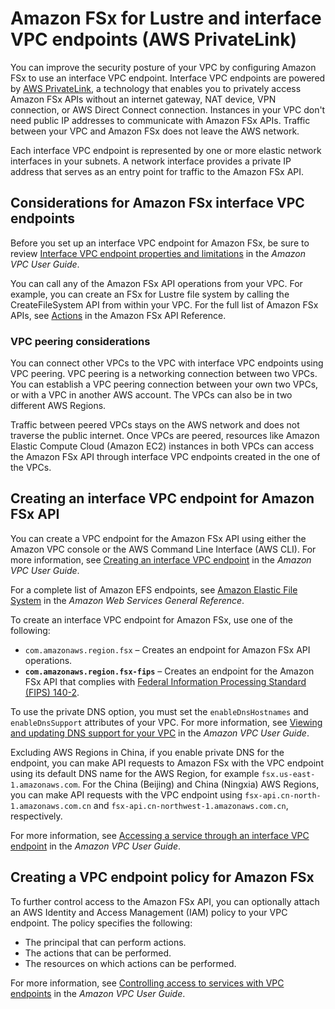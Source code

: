 # Amazon FSx for Lustre and interface VPC endpoints \(AWS PrivateLink\)<a name="fsx-vpc-endpoints"></a>

You can improve the security posture of your VPC by configuring Amazon FSx to use an interface VPC endpoint\. Interface VPC endpoints are powered by [AWS PrivateLink](http://aws.amazon.com/privatelink), a technology that enables you to privately access Amazon FSx APIs without an internet gateway, NAT device, VPN connection, or AWS Direct Connect connection\. Instances in your VPC don't need public IP addresses to communicate with Amazon FSx APIs\. Traffic between your VPC and Amazon FSx does not leave the AWS network\.

Each interface VPC endpoint is represented by one or more elastic network interfaces in your subnets\. A network interface provides a private IP address that serves as an entry point for traffic to the Amazon FSx API\.



## Considerations for Amazon FSx interface VPC endpoints<a name="privatelink-considerations"></a>

Before you set up an interface VPC endpoint for Amazon FSx, be sure to review [ Interface VPC endpoint properties and limitations](https://docs.aws.amazon.com/vpc/latest/privatelink/vpce-interface.html#vpce-interface-limitations) in the *Amazon VPC User Guide*\.

You can call any of the Amazon FSx API operations from your VPC\. For example, you can create an FSx for Lustre file system by calling the CreateFileSystem API from within your VPC\. For the full list of Amazon FSx APIs, see [Actions](https://docs.aws.amazon.com/fsx/latest/APIReference/API_Operations.html) in the Amazon FSx API Reference\.

### VPC peering considerations<a name="privatelink-vpc-peering"></a>

You can connect other VPCs to the VPC with interface VPC endpoints using VPC peering\. VPC peering is a networking connection between two VPCs\. You can establish a VPC peering connection between your own two VPCs, or with a VPC in another AWS account\. The VPCs can also be in two different AWS Regions\.

Traffic between peered VPCs stays on the AWS network and does not traverse the public internet\. Once VPCs are peered, resources like Amazon Elastic Compute Cloud \(Amazon EC2\) instances in both VPCs can access the Amazon FSx API through interface VPC endpoints created in the one of the VPCs\.

## Creating an interface VPC endpoint for Amazon FSx API<a name="create-vpce-fsx"></a>

You can create a VPC endpoint for the Amazon FSx API using either the Amazon VPC console or the AWS Command Line Interface \(AWS CLI\)\. For more information, see [ Creating an interface VPC endpoint](https://docs.aws.amazon.com/vpc/latest/userguide/vpce-interface.html#create-interface-endpoint) in the *Amazon VPC User Guide*\.

For a complete list of Amazon EFS endpoints, see [Amazon Elastic File System](https://docs.aws.amazon.com/general/latest/gr/rande.html#elasticfilesystem-region) in the *Amazon Web Services General Reference*\. 

To create an interface VPC endpoint for Amazon FSx, use one of the following:
+ `com.amazonaws.region.fsx` – Creates an endpoint for Amazon FSx API operations\.
+ **`com.amazonaws.region.fsx-fips`** – Creates an endpoint for the Amazon FSx API that complies with [Federal Information Processing Standard \(FIPS\) 140\-2](http://aws.amazon.com/compliance/fips/)\.

To use the private DNS option, you must set the `enableDnsHostnames` and `enableDnsSupport` attributes of your VPC\. For more information, see [ Viewing and updating DNS support for your VPC](https://docs.aws.amazon.com/vpc/latest/userguide/vpc-dns.html#vpc-dns-updating) in the *Amazon VPC User Guide*\.

Excluding AWS Regions in China, if you enable private DNS for the endpoint, you can make API requests to Amazon FSx with the VPC endpoint using its default DNS name for the AWS Region, for example `fsx.us-east-1.amazonaws.com`\. For the China \(Beijing\) and China \(Ningxia\) AWS Regions, you can make API requests with the VPC endpoint using `fsx-api.cn-north-1.amazonaws.com.cn` and `fsx-api.cn-northwest-1.amazonaws.com.cn`, respectively\.

For more information, see [ Accessing a service through an interface VPC endpoint](https://docs.aws.amazon.com/vpc/latest/userguide/vpce-interface.html#access-service-though-endpoint) in the *Amazon VPC User Guide*\.

## Creating a VPC endpoint policy for Amazon FSx<a name="create-vpce-policy-fsx"></a>

To further control access to the Amazon FSx API, you can optionally attach an AWS Identity and Access Management \(IAM\) policy to your VPC endpoint\. The policy specifies the following:
+ The principal that can perform actions\.
+ The actions that can be performed\.
+ The resources on which actions can be performed\. 

For more information, see [Controlling access to services with VPC endpoints](https://docs.aws.amazon.com/vpc/latest/userguide/vpc-endpoints-access.html) in the *Amazon VPC User Guide*\.